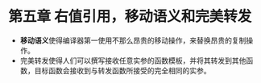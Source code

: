 # 第五章 右值引用，移动语义和完美转发
- **移动语义**使得编译器第一使用不那么昂贵的移动操作，来替换昂贵的复制操作。
- 完美转发使得人们可以撰写接收任意实参的函数模板，并将其转发到其他函数，目标函数会接收到与转发函数所接受的完全相同的实参。
